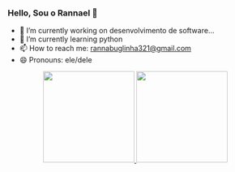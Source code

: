### Hello, Sou o Rannael 👋
- 🔭 I’m currently working on desenvolvimento de software...
- 🌱 I’m currently learning python
- 📫 How to reach me: rannabuglinha321@gmail.com
- 😄 Pronouns: ele/dele
<div align="center">
  <a href="https://github.com/rannael">
  <img height="180em" src="https://github-readme-stats.vercel.app/api?username=rannael&show_icons=true&theme=dark&include_all_commits=true&count_private=true"/>
  <img height="180em" src="https://github-readme-stats.vercel.app/api/top-langs/?username=rannael&layout=compact&langs_count=7&theme=dark"/>
</div>

